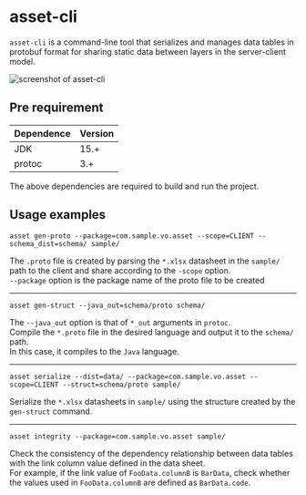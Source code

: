 # asset-cli
`asset-cli` is a command-line tool that serializes and manages data tables in protobuf format for sharing static data between layers in the server-client model.

![screenshot of asset-cli](https://user-images.githubusercontent.com/12756996/123517170-77706000-d6da-11eb-9610-3b3daa5a9db4.png)

## Pre requirement
| Dependence        | Version           |
| ----------------- | ----------------- |
| JDK               | 15.+              |
| protoc            | 3.+               |

The above dependencies are required to build and run the project.

## Usage examples

```
asset gen-proto --package=com.sample.vo.asset --scope=CLIENT --schema_dist=schema/ sample/
```

The `.proto` file is created by parsing the `*.xlsx` datasheet in the `sample/` path to the client and share according to the `-scope` option.  
`--package` option is the package name of the proto file to be created

---

```
asset gen-struct --java_out=schema/proto schema/
```

The `--java_out` option is that of `*_out` arguments in `protoc`.  
Compile the `*.proto` file in the desired language and output it to the `schema/` path.  
In this case, it compiles to the `Java` language.

---

```
asset serialize --dist=data/ --package=com.sample.vo.asset --scope=CLIENT --struct=schema/proto sample/
```

Serialize the `*.xlsx` datasheets in `sample/` using the structure created by the `gen-struct` command.

---

```
asset integrity --package=com.sample.vo.asset sample/
```

Check the consistency of the dependency relationship between data tables with the link column value defined in the data sheet.  
For example, if the link value of `FooData.columnB` is `BarData`, check whether the values used in `FooData.columnB` are defined as `BarData.code`.